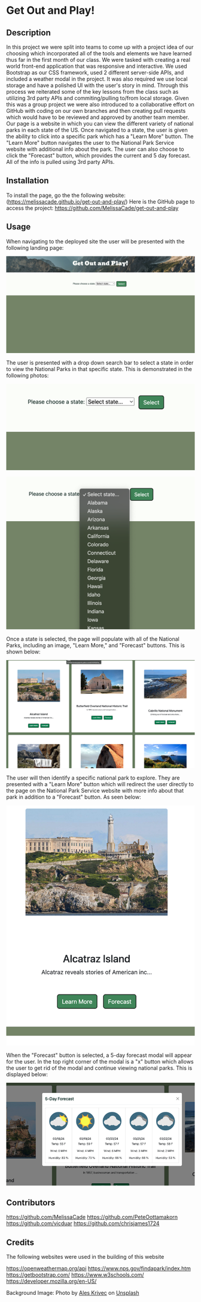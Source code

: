 # Get Out and Play!

## Description

In this project we were split into teams to come up with a project idea of our choosing which incorporated all of the tools and elements we have learned thus far in the first month of our class. We were tasked with creating a real world front-end application that was responsive and interactive. We used Bootstrap as our CSS framework, used 2 different server-side APIs, and included a weather modal in the project. It was also required we use local storage and have a polished UI with the user's story in mind. Through this process we reiterated some of the key lessons from the class such as utilizing 3rd party APIs and commiting/pulling to/from local storage. Given this was a group project we were also introduced to a collaborative effort on GitHub with coding on our own branches and then creating pull requests which would have to be reviewed and approved by another team member. Our page is a website in which you can view the different variety of national parks in each state of the US. Once navigated to a state, the user is given the ability to click into a specific park which has a "Learn More" button. The "Learn More" button navigates the user to the National Park Service website with additional info about the park. The user can also choose to click the "Forecast" button, which provides the current and 5 day forecast. All of the info is pulled using 3rd party APIs.

## Installation

To install the page, go the the following website: (https://melissacade.github.io/get-out-and-play/)
Here is the GitHub page to access the project: https://github.com/MelissaCade/get-out-and-play

## Usage

When navigating to the deployed site the user will be presented with the following landing page:

![Get Out and Play Landing Page](<assets/images/Get Out and Play Website landing page.png>)

The user is presented with a drop down search bar to select a state in order to view the National Parks in that specific state. This is demonstrated in the following photos:

![State Selector bar](<assets/images/State Selector.png>)

![State Dropdown Bar](<assets/images/State Dropdown.png>)

Once a state is selected, the page will populate with all of the National Parks, including an image, "Learn More," and "Forecast" buttons. This is shown below:

![Selected State National Park Page](<assets/images/Selected State National Park Page.png>)

The user will then identify a specific national park to explore. They are presented with a "Learn More" button which will redirect the user directly to the page on the National Park Service website with more info about that park in addition to a "Forecast" button. As seen below:

![Learn More & Forecast Button](<assets/images/Learn More & Forecast Button.png>)

When the "Forecast" button is selected, a 5-day forecast modal will appear for the user. In the top right corner of the modal is a "x" button which allows the user to get rid of the modal and continue viewing national parks. This is displayed below:

![5 Day Forecast Button](<assets/images/5 day forecast.png>)

## Contributors

https://github.com/MelissaCade
https://github.com/PeteOottamakorn
https://github.com/vicduar
https://github.com/chrisjames1724

## Credits

The following websites were used in the building of this website

https://openweathermap.org/api
https://www.nps.gov/findapark/index.htm
https://getbootstrap.com/
https://www.w3schools.com/
https://developer.mozilla.org/en-US/

Background Image:
Photo by <a href="https://unsplash.com/@aleskrivec?utm_content=creditCopyText&utm_medium=referral&utm_source=unsplash">Ales Krivec</a> on <a href="https://unsplash.com/photos/brown-mountains-at-daytime-N-aTikX-b00?utm_content=creditCopyText&utm_medium=referral&utm_source=unsplash">Unsplash</a>
